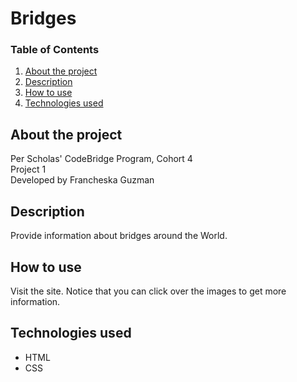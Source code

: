 # Bridges 

### Table of Contents

1. [About the project](#about)
2. [Description](#description)
3. [How to use](#instructions)
4. [Technologies used](#technologies)

## <a id="about">About the project</a>

Per Scholas' CodeBridge Program, Cohort 4 <br />
Project 1 <br />
Developed by Francheska Guzman

## <a id="description">Description</a>

Provide information about bridges around the World.

## <a id="instructions">How to use</a>

Visit the site. Notice that you can click over the images to get more information.

## <a id="technologies">Technologies used</a>

* HTML
* CSS